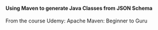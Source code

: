 #### **Using Maven to generate Java Classes from JSON Schema**

From the course Udemy: Apache Maven: Beginner to Guru